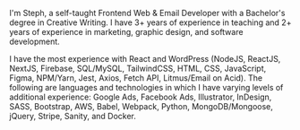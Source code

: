 I'm Steph, a self-taught Frontend Web & Email Developer with a Bachelor's degree in Creative Writing. I have 3+ years of experience in teaching and 2+ years of experience in marketing, graphic design, and software development.

I have the most experience with React and WordPress (NodeJS, ReactJS, NextJS, Firebase, SQL/MySQL, TailwindCSS, HTML, CSS, JavaScript, Figma, NPM/Yarn, Jest, Axios, Fetch API, Litmus/Email on Acid). The following are languages and technologies in which I have varying levels of additional experience: Google Ads, Facebook Ads, Illustrator, InDesign, SASS, Bootstrap, AWS, Babel, Webpack, Python, MongoDB/Mongoose, jQuery, Stripe, Sanity, and Docker.

